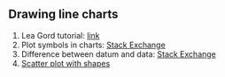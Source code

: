 ## Drawing line charts

1. Lea Gord tutorial: [link](https://bl.ocks.org/gordlea/27370d1eea8464b04538e6d8ced39e89)
2. Plot symbols in charts: [Stack Exchange](https://stackoverflow.com/questions/24539234/list-of-d3-symbols-available-to-us)
3. Difference between datum and data: [Stack Exchange](https://stackoverflow.com/questions/13728402/what-is-the-difference-d3-datum-vs-data)
4. [Scatter plot with shapes](https://chewett.co.uk/blog/1483/d3-js-version-5-scatterplot-with-shapes/)
